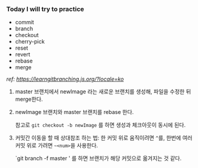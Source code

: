 ### Today I will try to practice
- commit
- branch
- checkout
- cherry-pick
- reset
- revert
- rebase
- merge

*ref: https://learngitbranching.js.org/?locale=ko*

1. master 브랜치에서 newImage 라는 새로운 브랜치를 생성해, 파일을 수정한 뒤 merge한다.
2. newImage 브랜치와 master 브랜치를 rebase 한다.
    
    참고로 `git checkout -b newImage` 를 하면 생성과 체크아웃이 동시에 된다.
3. 커밋간 이동을 할 때 상대참조 하는 법: 한 커밋 위로 움직이려면 `^`를, 한번에 여러 커밋 위로 가려면 `~<num>`을 사용한다.

    `git branch -f master <Hash>' 를 하면 브랜치가 해당 커밋으로 옮겨지는 것 같다.